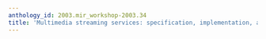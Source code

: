 ```yaml
---
anthology_id: 2003.mir_workshop-2003.34
title: 'Multimedia streaming services: specification, implementation, and retrieval'
---
```

